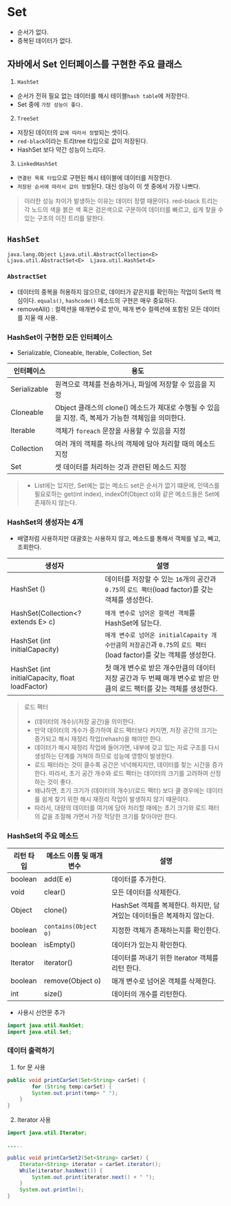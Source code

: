 # Set

- 순서가 없다.
- 중복된 데이터가 없다.

## 자바에서 Set 인터페이스를 구현한 주요 클래스

1. `HashSet`
- 순서가 전혀 필요 없는 데이터를 해시 테이블`hash table`에 저장한다. 
- Set 중에 `가장 성능이 좋다.`
2. `TreeSet`
- 저장된 데이터의 `값에 따라서 정렬`되는 셋이다. 
- `red-black`이라는 트리tree 타입으로 값이 저장된다. 
- HashSet 보다 약간 성능이 느리다.
3. `LinkedHashSet` 
- `연결된 목록 타입`으로 구현된 해시 테이블에 데이터를 저장한다.
- `저장된 순서에 따라서 값이 정렬`된다. 대신 성능이 이 셋 중에서 가장 나쁘다.

>이러한 성능 차이가 발생하는 이유는 데이터 정렬 때문이다.
>red-black 트리는 각 노드의 색을 붉은 색 혹은 검은색으로 구분하여 데이터를 빠르고, 쉽게 찾을 수 있는 구조의 이진 트리를 말한다.


## `HashSet`

``
java.lang.Object
    Ljava.util.AbstractCollection<E>
        Ljava.util.AbstractSet<E> 
            Ljava.util.HashSet<E>
``

### `AbstractSet`
- 데이터의 중복을 허용하지 않으므로, 데이터가 같은지를 확인하는 작업이 Set의 핵심이다.
`equals()`, `hashcode()` 메소드의 구현은 매우 중요하다.
- removeAll() : 컬렉션을 매개변수로 받아, 매개 변수 컬렉션에 포함된 모든 데이터를 지울 때 사용.



### HashSet이 구현한 모든 인터페이스

- Serializable, Cloneable, Iterable<E>, Collection<E>, Set<E>

| 인터페이스         | 용도                                                               |
|---------------|------------------------------------------------------------------|
| Serializable  | 원격으로 객체를 전송하거나, 파일에 저장할 수 있음을 지정                                 |   
| Cloneable     | Object 클래스의 clone() 메소드가 제대로 수행될 수 있음을 지정. 즉, 복제가 가능한 객체임을 의미한다. |
| Iterable<E>   | 객체가 `foreach` 문장을 사용할 수 있음을 지정                                   |
| Collection<E> | 여러 개의 객체를 하나의 객체에 담아 처리할 때의 메소드 지정                               |
| Set<E>        | 셋 데이터를 처리하는 것과 관련된 메소드 지정                                        |

>- List에는 있지만, Set에는 없는 메소드
>set은 순서가 없기 떄문에, 인덱스를 필요로하는 get(int index), indexOf(Object o)와 같은 메소드들은 Set에 존재하지 않는다.


### HashSet의 생성자는 4개

- 배열처럼 사용하지만 대괄호는 사용하지 않고, 메소드를 통해서 객체를 넣고, 빼고, 조회한다.

| 생성자                                             | 설명                                                                  |
|-------------------------------------------------|---------------------------------------------------------------------|
| HashSet ()                                      | 데이터를 저장할 수 있는 `16`개의 공간과 `0.75`의 `로드 팩터`(load factor)를 갖는 객체를 생성한다. | 
| HashSet(Collection<? extends E> c)              | `매개 변수로 넘어온 컬렉션 객체`를 HashSet에 담는다.                                  | 
| HashSet (int initialCapacity)                   | `매개 변수로 넘어온 initialCapaity 개수만큼`의 `저장공간`과 `0.75`의 `로드 팩터`(load factor)를 갖는 객체를 생성한다.         |
| HashSet (int initialCapacity, float loadFactor) | 첫 매개 변수로 받은 개수만큼의 데이터 저장 공간과 두 번째 매개 변수로 받은 만큼의 로드 팩터를 갖는 객체를 생성한다. |


>로드 팩터
>- (데이터의 개수)/(저장 공간)을 의미한다.
>- 만약 데이터의 개수가 증가하여 로드 펙터보다 커지면, 저장 공간의 크기는 증가되고 해시 재정리 작업(rehash)을 해야만 한다.
>- 데이터가 해시 재정리 작업에 들어가면, 내부에 갖고 있는 자료 구조를 다시 생성하는 단계를 거쳐야 하므로 성능에 영향이 발생한다.
>- 로드 패터라는 것이 클수록 공간은 넉넉해지지만, 데이터를 찾는 시간을 증가한다. 따라서, 초기 공간 개수와 로드 팩터는 데이터의 크기를 고려하여 산정하는 것이 좋다. 
>- 왜냐하면, 초기 크기가 (데이터의 개수)/(로드 팩터) 보다 클 경우에는 데이터를 쉽게 찾기 위한 해시 재정리 작업이 발생하지 않기 때문이다.
>- 따라서, 대량의 데이터를 여기에 담아 처리할 때에는 초기 크기와 로드 패터의 값을 조절해 가면서 가장 적당한 크기를 찾아야만 한다.

### HashSet의 주요 메소드
| 리턴 타입    | 메소드 이름 및 매개 변수     | 설명                                                 
|-------------|--------------------|-----------------------------------------------------------|
| boolean     | add(E e)           | 데이터를 추가한다.                                               | 
| void        | clear()            | 모든 데이터를 삭제한다.                                           | 
| Object      | clone()            | HashSet 객체를 복제한다. 하지만, 담겨있는 데이터들은 복제하지 않는다. | 
| boolean     | `contains(Object o)` | 지정한 객체가 존재하는지를 확인한다.                                | 
| boolean     | isEmpty()          | 데이터가 있는지 확인한다.                                         | 
| Iterator<E> | iterator()         | 데이터를 꺼내기 위한 Iterator 객체를 리턴 한다.                     | 
| boolean     | remove(Object o)   | 매개 변수로 넘어온 객체를 삭제한다.                                 | 
| int         | size()             | 데이터의 개수를 리턴한다.                                          | 

- 사용시 선언문 추가

```java
import java.util.HashSet;
import java.util.Set;
```


### 데이터 출력하기

1. for 문 사용
```java
public void printCarSet(Set<String> carSet) {
        for (String temp:carSet) {
        System.out.print(temp+ " ");
    }
}
```

2. Iterator 사용

```java
import java.util.Iterator;

.....

public void printCarSet2(Set<String> carSet) {
    Iterator<String> iterator = carSet.iterator();
    While(iterator.hasNext()) {
        System.out.print(iterator.next() + " ");
    }
    System.out.println();
}
```
